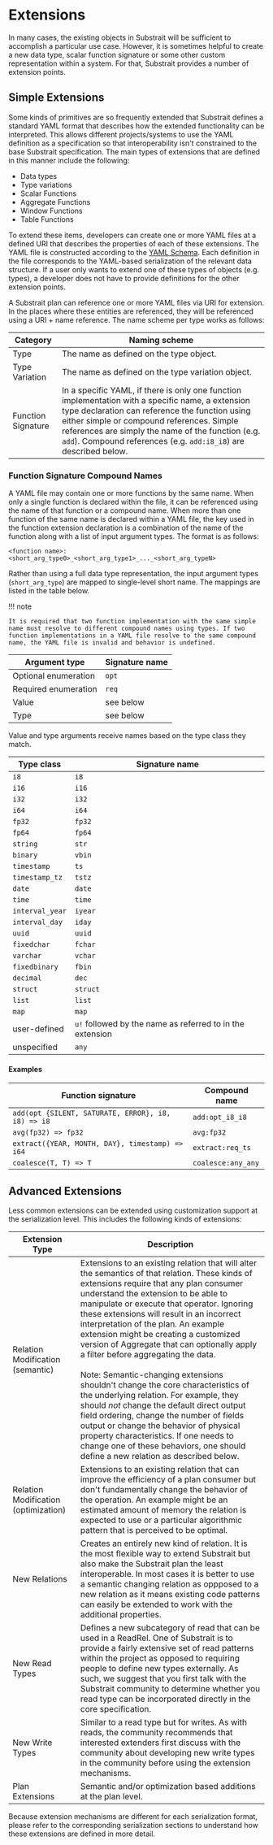 # Extensions

In many cases, the existing objects in Substrait will be sufficient to accomplish a particular use case. However, it is sometimes helpful to create a new data type, scalar function signature or some other custom representation within a system. For that, Substrait provides a number of extension points. 

## Simple Extensions

Some kinds of primitives are so frequently extended that Substrait defines a standard YAML format that describes how the extended functionality can be interpreted. This allows different projects/systems to use the YAML definition as a specification so that interoperability isn't constrained to the base Substrait specification. The main types of extensions that are defined in this manner include the following:

* Data types
* Type variations
* Scalar Functions
* Aggregate Functions
* Window Functions
* Table Functions

To extend these items, developers can create one or more YAML files at a defined URI that describes the properties of each of these extensions. The YAML file is constructed according to the [YAML Schema](https://github.com/substrait-io/substrait/blob/main/text/simple_extensions_schema.yaml). Each definition in the file corresponds to the YAML-based serialization of the relevant data structure. If a user only wants to extend one of these types of objects (e.g. types), a developer does not have to provide definitions for the other extension points.

A Substrait plan can reference one or more YAML files via URI for extension. In the places where these entities are referenced, they will be referenced using a URI + name reference. The name scheme per type works as follows:

| Category           | Naming scheme                                                |
| ------------------ | ------------------------------------------------------------ |
| Type               | The name as defined on the type object.                      |
| Type Variation     | The name as defined on the type variation object.            |
| Function Signature | In a specific YAML, if there is only one function implementation with a specific name, a extension type declaration can reference the function using either simple or compound references. Simple references are simply the name of the function (e.g. `add`). Compound references (e.g. `add:i8_i8`) are described below. |

### Function Signature Compound Names

A YAML file may contain one or more functions by the same name. When only a single function is declared within the file, it can be referenced using the name of that function or a compound name. When more than one function of the same name is declared within a YAML file, the key used in the function extension declaration is a combination of the name of the function along with a list of input argument types. The format is as follows:

```
<function name>:<short_arg_type0>_<short_arg_type1>_..._<short_arg_typeN>
```

Rather than using a full data type representation, the input argument types (`short_arg_type`) are mapped to single-level short name. The mappings are listed in the table below. 

!!! note

    It is required that two function implementation with the same simple name must resolve to different compound names using types. If two function implementations in a YAML file resolve to the same compound name, the YAML file is invalid and behavior is undefined.

| Argument type        | Signature name |
|----------------------|----------------|
| Optional enumeration | `opt`          |
| Required enumeration | `req`          |
| Value                | see below      |
| Type                 | see below      |

Value and type arguments receive names based on the type class they match.

| Type class           | Signature name |
|----------------------|----------------|
| `i8`                 | `i8`           |
| `i16`                | `i16`          |
| `i32`                | `i32`          |
| `i64`                | `i64`          |
| `fp32`               | `fp32`         |
| `fp64`               | `fp64`         |
| `string`             | `str`          |
| `binary`             | `vbin`         |
| `timestamp`          | `ts`           |
| `timestamp_tz`       | `tstz`         |
| `date`               | `date`         |
| `time`               | `time`         |
| `interval_year`      | `iyear`        |
| `interval_day`       | `iday`         |
| `uuid`               | `uuid`         |
| `fixedchar`          | `fchar`        |
| `varchar`            | `vchar`        |
| `fixedbinary`        | `fbin`         |
| `decimal`            | `dec`          |
| `struct`             | `struct`       |
| `list`               | `list`         |
| `map`                | `map`          |
| user-defined         | `u!` followed by the name as referred to in the extension |
| unspecified          | `any`          |

#### Examples

| Function signature                                 | Compound name      |
| ---------------------------------------------------|--------------------|
| `add(opt {SILENT, SATURATE, ERROR}, i8, i8) => i8` | `add:opt_i8_i8`    |
| `avg(fp32) => fp32`                                | `avg:fp32`         |
| `extract({YEAR, MONTH, DAY}, timestamp) => i64`    | `extract:req_ts`   |
| `coalesce(T, T) => T`                              | `coalesce:any_any` |



## Advanced Extensions

Less common extensions can be extended using customization support at the serialization level. This includes the following kinds of extensions:

| Extension Type                       | Description                                                  |
| ------------------------------------ | ------------------------------------------------------------ |
| Relation Modification (semantic)     | Extensions to an existing relation that will alter the semantics of that relation. These kinds of extensions require that any plan consumer understand the extension to be able to manipulate or execute that operator. Ignoring these extensions will result in an incorrect interpretation of the plan. An example extension might be creating a customized version of Aggregate that can optionally apply a filter before aggregating the data. <br /><br />Note: Semantic-changing extensions shouldn't change the core characteristics of the underlying relation. For example, they should *not* change the default direct output field ordering, change the number of fields output or change the behavior of physical property characteristics. If one needs to change one of these behaviors, one should define a new relation as described below. |
| Relation Modification (optimization) | Extensions to an existing relation that can improve the efficiency of a plan consumer but don't fundamentally change the behavior of the operation. An example might be an estimated amount of memory the relation is expected to use or a particular algorithmic pattern that is perceived to be optimal. |
| New Relations                        | Creates an entirely new kind of relation. It is the most flexible way to extend Substrait but also make the Substrait plan the least interoperable. In most cases it is better to use a semantic changing relation as oppposed to a new relation as it means existing code patterns can easily be extended to work with the additional properties. |
| New Read Types                       | Defines a new subcategory of read that can be used in a ReadRel. One of Substrait is to provide a fairly extensive set of read patterns within the project as opposed to requiring people to define new types externally. As such, we suggest that you first talk with the Substrait community to determine whether you read type can be incorporated directly in the core specification. |
| New Write Types                      | Similar to a read type but for writes. As with reads, the community recommends that interested extenders first discuss with the community about developing new write types in the community before using the extension mechanisms. |
| Plan Extensions                      | Semantic and/or optimization based additions at the plan level. |

Because extension mechanisms are different for each serialization format, please refer to the corresponding serialization sections to understand how these extensions are defined in more detail.
